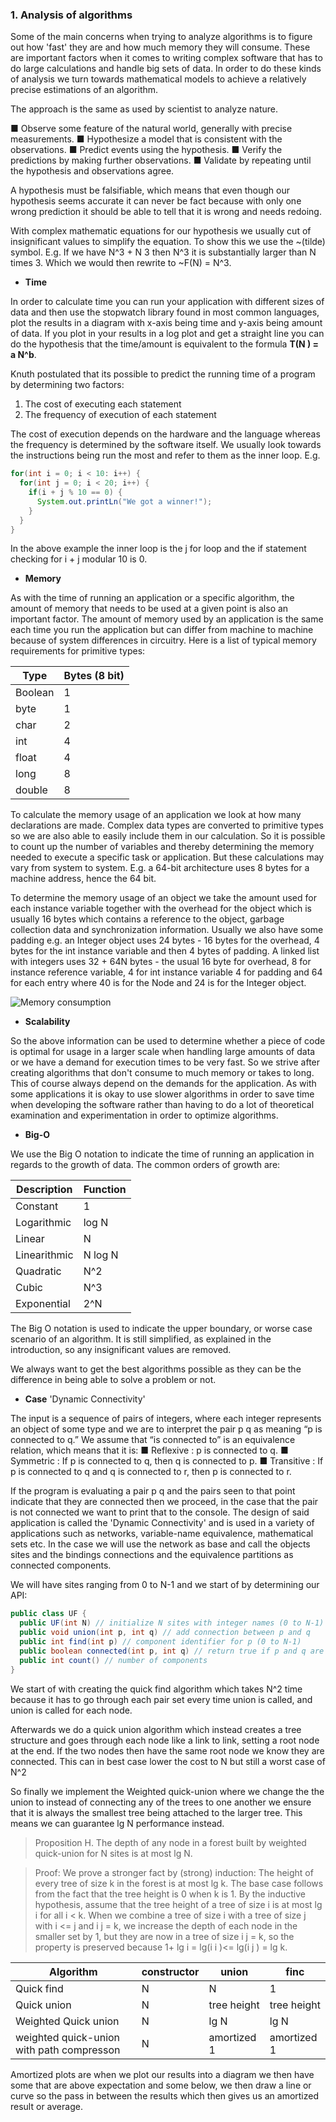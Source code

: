 ### 1. Analysis of algorithms

Some of the main concerns when trying to analyze algorithms is to figure out how 'fast' they are and how much memory they will consume. These are important factors when it comes to writing complex software that has to do large calculations and handle big sets of data. In order to do these kinds of analysis we turn towards mathematical models to achieve a relatively precise estimations of an algorithm.

The approach is the same as used by scientist to analyze nature.

■ Observe some feature of the natural world, generally with precise measurements.
■ Hypothesize a model that is consistent with the observations.
■ Predict events using the hypothesis.
■ Verify the predictions by making further observations.
■ Validate by repeating until the hypothesis and observations agree.

A hypothesis must be falsifiable, which means that even though our hypothesis seems accurate it can never be fact because with only one wrong prediction it should be able to tell that it is wrong and needs redoing. 

With complex mathematic equations for our hypothesis we usually cut of insignificant values to simplify the equation. To show this we use the ~(tilde) symbol. E.g. If we have N^3 + N 3 then N^3 it is substantially larger than N times 3. Which we would then rewrite to ~F(N) = N^3.

- **Time**

In order to calculate time you can run your application with different sizes of data and then use the stopwatch library found in most common languages, plot the results in a diagram with x-axis being time and y-axis being amount of data. If you plot in your results in a log plot and get a straight line you can do the hypothesis that the time/amount is equivalent to the formula **T(N ) = a N^b**.

Knuth postulated that its possible to predict the running time of a program by determining two factors:

1. The cost of executing each statement
2. The frequency of execution of each statement

The cost of execution depends on the hardware and the language whereas the frequency is determined by the software itself. We usually look towards the instructions being run the most and refer to them as the inner loop. E.g.

``` java
for(int i = 0; i < 10: i++) {
  for(int j = 0; i < 20; i++) {
    if(i + j % 10 == 0) {
      System.out.printLn("We got a winner!");
    }
  }
}
```

In the above example the inner loop is the j for loop and the if statement checking for i + j modular 10 is 0.

- **Memory**

As with the time of running an application or a specific algorithm, the amount of memory that needs to be used at a given point is also an important factor. The amount of memory used by an application is the same each time you run the application but can differ from machine to machine because of system differences in circuitry. Here is a list of typical memory requirements for primitive types:

| Type    | Bytes (8 bit) |
| ------- | ------------- |
| Boolean | 1             |
| byte    | 1             |
| char    | 2             |
| int     | 4             |
| float   | 4             |
| long    | 8             |
| double  | 8             |
To calculate the memory usage of an application we look at how many declarations are made. Complex data types are converted to primitive types so we are also able to easily include them in our calculation. So it is possible to count up the number of variables and thereby determining the memory needed to execute a specific task or application. But these calculations may vary from system to system. E.g. a 64-bit architecture uses 8 bytes for a machine address, hence the 64 bit.

To determine the memory usage of an object we take the amount used for each instance variable together with the overhead for the object which is usually 16 bytes which contains a reference to the object, garbage collection data and synchronization information. Usually we also have some padding e.g. an Integer object uses 24 bytes - 16 bytes for the overhead, 4 bytes for the int instance variable and then 4 bytes of padding. A linked list with integers uses 32 + 64N bytes - the usual 16 byte for overhead, 8 for instance reference  variable, 4 for int instance variable 4 for padding and 64 for each entry where 40 is for the Node and 24 is for the Integer object.

![Memory consumption](https://github.com//tjaydk/SoftDevDataAlgExam/blob/master/Img/primitiveMemory.JPG?raw=true)


- **Scalability**

So the above information can be used to determine whether a piece of code is optimal for usage in a larger scale when handling large amounts of data or we have a demand for execution times to be very fast. So we strive after creating algorithms that don't consume to much memory or takes to long. This of course always depend on the demands for the application. As with some applications it is okay to use slower algorithms in order to save time when developing the software rather than having to do a lot of theoretical examination and experimentation in order to optimize algorithms.


- **Big-O**

We use the Big O notation to indicate the time of running an application in regards to the growth of data. The common orders of growth are:

| Description  | Function |
| ------------ | -------- |
| Constant     | 1        |
| Logarithmic  | log N    |
| Linear       | N        |
| Linearithmic | N log N  |
| Quadratic    | N^2      |
| Cubic        | N^3      |
| Exponential  | 2^N      |
The Big O notation is used to indicate the upper boundary, or worse case scenario of an algorithm. It is still simplified, as explained in the introduction, so any insignificant values are removed. 

We always want to get the best algorithms possible as they can be the difference in being able to solve a problem or not.

- **Case** 'Dynamic Connectivity'

The input is a sequence of pairs of integers, where each integer represents an object of some type and we are to interpret the pair p q as meaning “p is connected to q.” We assume that “is connected to” is an equivalence relation, which means that it is:
■ Reflexive : p is connected to q.
■ Symmetric : If p is connected to q, then q is connected to p.
■ Transitive : If p is connected to q and q is connected to r, then p is connected to r.

If the program is evaluating a pair p q and the pairs seen to that point indicate that they are connected then we proceed, in the case that the pair is not connected we want to print that to the console. The design of said application is called the 'Dynamic Connectivity' and is used in a variety of applications such as networks, variable-name equivalence, mathematical sets etc. In the case we will use the network as base and call the objects sites and the bindings connections and the equivalence partitions as connected components.

We will have sites ranging from 0 to N-1 and we start of by determining our API:

```java
public class UF {
  public UF(int N) // initialize N sites with integer names (0 to N-1) 
  public void union(int p, int q) // add connection between p and q
  public int find(int p) // component identifier for p (0 to N-1)
  public boolean connected(int p, int q) // return true if p and q are in the same component
  public int count() // number of components
}
```

 We start of with creating the quick find algorithm which takes N^2 time because it has to go through each pair set every time union is called, and union is called for each node.

Afterwards we do a quick union algorithm which instead creates a tree structure and goes through each node like a link to link, setting a root node at the end. If the two nodes then have the same root node we know they are connected. This can in best case lower the cost to N but still a worst case of N^2

So finally we implement the Weighted quick-union where we change the the union to instead of connecting any of the trees to one another we ensure that it is always the smallest tree being attached to the larger tree. This means we can guarantee lg N performance instead.

> Proposition H. The depth of any node in a forest built by weighted quick-union for
> N sites is at most lg N.

> Proof: We prove a stronger fact by (strong) induction: The height of every tree of
> size k in the forest is at most lg k. The base case follows from the fact that the tree
> height is 0 when k is 1. By the inductive hypothesis, assume that the tree height of a
> tree of size i is at most lg i for all i < k. When we combine a tree of size i with a tree
> of size j with i <= j and i j = k, we increase the depth of each node in the smaller set
> by 1, but they are now in a tree of size i j = k, so the property is preserved because
> 1+ lg i = lg(i i )<= lg(i j ) = lg k.

| Algorithm                                | constructor | union       | finc        |
| ---------------------------------------- | ----------- | ----------- | ----------- |
| Quick find                               | N           | N           | 1           |
| Quick union                              | N           | tree height | tree height |
| Weighted Quick union                     | N           | lg N        | lg N        |
| weighted quick-union with path compresson | N           | amortized 1 | amortized 1 |

Amortized plots are when we plot our results into a diagram we then have some that are above expectation and some below, we then draw a line or curve so the pass in between the results which then gives us an amortized result or average.